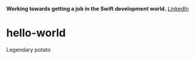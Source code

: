 **Working towards getting a job in the Swift development world.**
[LinkedIn](https://www.linkedin.com/in/todleblanc/)

# hello-world
Legendary potato
